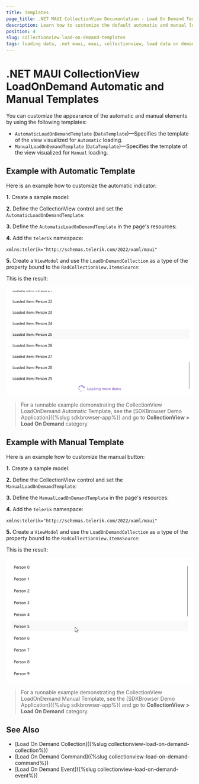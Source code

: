 ```yaml
---
title: Templates
page_title: .NET MAUI CollectionView Documentation - Load On Demand Templates
description: Learn how to customize the default automatic and manual loading indicator in the Telerik UI for .NET MAUI CollectionView when using the load on demand feature.
position: 4
slug: collectionview-load-on-demand-templates
tags: loading data, .net maui, maui, collectionview, load data on demand, loading templates
---
```


# .NET MAUI CollectionView LoadOnDemand Automatic and Manual Templates

You can customize the appearance of the automatic and manual elements by using the following templates:

* `AutomaticLoadOnDemandTemplate` (`DataTemplate`)&mdash;Specifies the template of the view visualized for `Automatic` loading.
* `ManualLoadOnDemandTemplate` (`DataTemplate`)&mdash;Specifies the template of the view visualized for `Manual` loading.

## Example with Automatic Template

Here is an example how to customize the automatic indicator:

**1.** Create a sample model:

<snippet id='person-datamodel' />

**2.** Define the CollectionView control and set the `AutomaticLoadOnDemandTemplate`:

<snippet id='collectionview-loadondemand-automatic-template' />

**3.** Define the `AutomaticLoadOnDemandTemplate` in the page's resources:

<snippet id='collectionview-loadondemand-automatic-template-resource' />

**4.** Add the `telerik` namespace:

```XAML
xmlns:telerik="http://schemas.telerik.com/2022/xaml/maui"
```

**5.** Create a `ViewModel` and use the `LoadOnDemandCollection` as a type of the property bound to the `RadCollectionView.ItemsSource`:

<snippet id='collectionview-loadondemand-collection-viewmodel' />

This is the result:

![.NET MAUI CollectionView LoadOnDemand custom template for automatic loading mode](../images/load-on-demand-automatic-template.png "Telerik .NET MAUI CollectionView")

> For a runnable example demonstrating the CollectionView LoadOnDemand Automatic Template, see the [SDKBrowser Demo Application]({%slug sdkbrowser-app%}) and go to **CollectionView > Load On Demand** category.

## Example with Manual Template

Here is an example how to customize the manual button:

**1.** Create a sample model:

<snippet id='person-datamodel' />

**2.** Define the CollectionView control and set the `ManualLoadOnDemandTemplate`:

<snippet id='collectionview-loadondemand-manual-template' />

**3.** Define the `ManualLoadOnDemandTemplate` in the page's resources:

<snippet id='collectionview-loadondemand-manual-template-resource' />

**4.** Add the `telerik` namespace:

```XAML
xmlns:telerik="http://schemas.telerik.com/2022/xaml/maui"
```

**5.** Create a `ViewModel` and use the `LoadOnDemandCollection` as a type of the property bound to the `RadCollectionView.ItemsSource`:

<snippet id='collectionview-loadondemand-collection-viewmodel' />

This is the result:

![.NET MAUI CollectionView LoadOnDemand custom template for manual loading mode](../images/load-on-demand-manual-templatre.gif "Telerik .NET MAUI CollectionView")

> For a runnable example demonstrating the CollectionView LoadOnDemand Manual Template, see the [SDKBrowser Demo Application]({%slug sdkbrowser-app%}) and go to **CollectionView > Load On Demand** category.

## See Also

- [Load On Demand Collection]({%slug collectionview-load-on-demand-collection%})
- [Load On Demand Command]({%slug collectionview-load-on-demand-command%})
- [Load On Demand Event]({%slug collectionview-load-on-demand-event%})